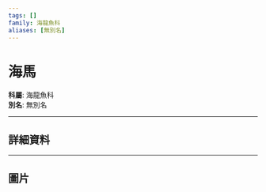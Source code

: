 ```yaml
---
tags: []
family: 海龍魚科
aliases: [無別名]
---
```


# 海馬

**科屬**: 海龍魚科  
**別名**: 無別名  

---

## 詳細資料


---

## 圖片
